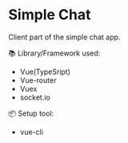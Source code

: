 # Simple Chat
Client part of the simple chat app.

📚 Library/Framework used:
- Vue(TypeSript)
- Vue-router
- Vuex
- socket.io

📦 Setup tool:
- vue-cli
